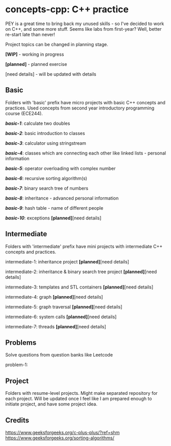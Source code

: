 # **concepts-cpp: C++ practice**
PEY is a great time to bring back my unused skills - so I've decided to work on C++, and some more stuff. Seems like labs from first-year? Well, better re-start late than never!

Project topics can be changed in planning stage.

**[WIP]** - working in progress

**[planned]** - planned exercise

[need details] - will be updated with details

## **Basic**
Folders with 'basic' prefix have micro projects with basic C++ concepts and practices. Used concepts from second year introductory programming course (ECE244).

**_basic-1_**: calculate two doubles

**_basic-2_**: basic introduction to classes

**_basic-3_**: calculator using stringstream

**_basic-4_**: classes which are connecting each other like linked lists - personal information

**_basic-5_**: operator overloading with complex number

**_basic-6_**: recursive sorting algorithm(s)

**_basic-7_**: binary search tree of numbers

**_basic-8_**: inheritance - advanced personal information

**_basic-9_**: hash table - name of different people

**_basic-10_**: exceptions **[planned]**[need details]

## **Intermediate**
Folders with 'intermediate' prefix have mini projects with intermediate C++ concepts and practices.

intermediate-1: inheritance project **[planned]**[need details]

intermediate-2: inheritance & binary search tree project **[planned]**[need details]

intermediate-3: templates and STL containers **[planned]**[need details]

intermediate-4: graph **[planned]**[need details]

intermediate-5: graph traversal **[planned]**[need details]

intermediate-6: system calls **[planned]**[need details]

intermediate-7: threads **[planned]**[need details]

## **Problems**
Solve questions from question banks like Leetcode

problem-1: 

## **Project**
Folders with resume-level projects. Might make separated repository for each project. Will be updated once I feel like I am prepared enough to initiate project, and have some project idea.

## **Credits**
https://www.geeksforgeeks.org/c-plus-plus/?ref=shm 
https://www.geeksforgeeks.org/sorting-algorithms/ 
